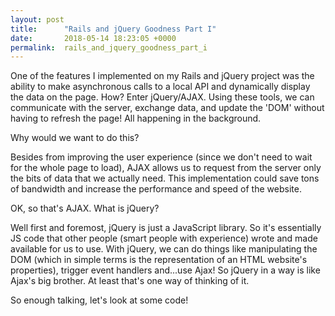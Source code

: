 ```yaml
---
layout: post
title:      "Rails and jQuery Goodness Part I"
date:       2018-05-14 18:23:05 +0000
permalink:  rails_and_jquery_goodness_part_i
---
```



One of the features I implemented on my Rails and jQuery project was the ability to make asynchronous calls to a local API and dynamically display the data on the page. How? Enter jQuery/AJAX. Using these tools, we can communicate with the server, exchange data, and update the 'DOM' without having to refresh the page! All happening in the background.

Why would we want to do this?

Besides from improving the user experience (since we don't need to wait for the whole page to load), AJAX allows us to request from the server only the bits of data that we actually need. This implementation could save tons of bandwidth and increase the performance and speed of the website. 

OK, so that's AJAX. What is jQuery?

Well first and foremost, jQuery is just a JavaScript library. So it's essentially JS code that other people (smart people with experience) wrote and made available for us to use. With jQuery, we can do things like manipulating the DOM (which in simple terms is the representation of an HTML website's properties), trigger event handlers and...use Ajax! So jQuery in a way is like Ajax's big brother. At least that's one way of thinking of it.

So enough talking, let's look at some code!


